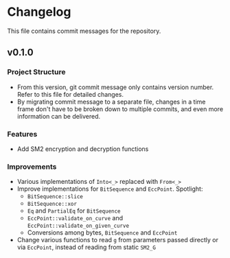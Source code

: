 # Changelog

This file contains commit messages for the repository.

## v0.1.0

### Project Structure

* From this version, git commit message only contains version number.
Refer to this file for detailed changes.
* By migrating commit message to a separate file, changes in a time frame don't have to be
broken down to multiple commits, and even more information can be delivered.

### Features

* Add SM2 encryption and decryption functions

### Improvements

* Various implementations of `Into<_>` replaced with `From<_>`
* Improve implementations for `BitSequence` and `EccPoint`. Spotlight:
  * `BitSequence::slice`
  * `BitSequence::xor`
  * `Eq` and `PartialEq` for `BitSequence`
  * `EccPoint::validate_on_curve` and `EccPoint::validate_on_given_curve`
  * Conversions among bytes, `BitSequence` and `EccPoint`
* Change various functions to read `g` from parameters passed directly or via `EccPoint`, instead of reading from static `SM2_G`

